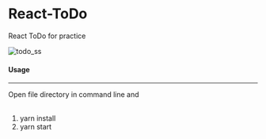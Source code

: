 <h1> React-ToDo </h1>

 <p> React ToDo for practice </p>
 
 ![todo_ss](https://user-images.githubusercontent.com/62203579/142065980-9b0e7e57-4be4-49b6-be71-36c22dac09f9.jpg)

<h4> Usage </h4>
<hr>
Open file directory in command line and
<br>
<ol>
 <br>
 <li>yarn install</li>
 <li>yarn start</li>
 </ol>
